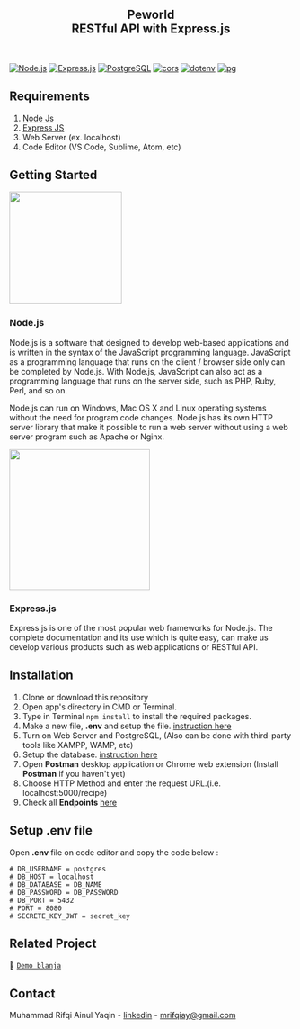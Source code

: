 <div align="center">
<h2 align="center">Peworld<br>RESTful API with Express.js</h2>
 </div>

<br />

[![Node.js](https://img.shields.io/badge/Node.js-v.16.14.0-green.svg?style=flat-square&logo=appveyor)](https://nodejs.org/) [![Express.js](https://img.shields.io/badge/Express.js-4.17.3-orange.svg?style=flat-square&logo=appveyor)](https://expressjs.com/en/starter/installing.html) [![PostgreSQL](https://img.shields.io/badge/postgresql-v14.2-blue?style=flat-square&logo=appveyor)](https://www.postgresql.org/) [![cors](https://img.shields.io/badge/cors-v2.8.5-success?style=flat-square&logo=appveyor)](https://www.npmjs.com/package/cors) [![dotenv](https://img.shields.io/badge/dotenv-v16.0.0-blueviolet?style=flat-square&logo=appveyor)](https://www.npmjs.com/package/dotenv) [![pg](https://img.shields.io/badge/pg-v8.7.3-success?style=flat-square&logo=appveyor)](https://www.npmjs.com/package/pg)

## Requirements

1. [Node Js](https://nodejs.org/en/download/)
2. [Express JS](https://expressjs.com/en/starter/installing.html)
3. Web Server (ex. localhost)
4. Code Editor (VS Code, Sublime, Atom, etc)

## Getting Started

<img src="https://www.javatpoint.com/js/nodejs/images/node-js-tutorial.png" width="200"/>

### Node.js

Node.js is a software that designed to develop web-based applications and is written in the syntax of the JavaScript programming language. JavaScript as a programming language that runs on the client / browser side only can be completed by Node.js. With Node.js, JavaScript can also act as a programming language that runs on the server side, such as PHP, Ruby, Perl, and so on.

Node.js can run on Windows, Mac OS X and Linux operating systems without the need for program code changes. Node.js has its own HTTP server library that make it possible to run a web server without using a web server program such as Apache or Nginx.

<img src="https://expressjs.com/images/express-facebook-share.png" width="250"/>

### Express.js

Express.js is one of the most popular web frameworks for Node.js. The complete documentation and its use which is quite easy, can make us develop various products such as web applications or RESTful API.

## Installation

1. Clone or download this repository
2. Open app's directory in CMD or Terminal.
3. Type in Terminal `npm install` to install the required packages.
4. Make a new file, **.env** and setup the file. [instruction here](#setup-env-file)
5. Turn on Web Server and PostgreSQL, (Also can be done with third-party tools like XAMPP, WAMP, etc)
6. Setup the database. [instruction here](#setup-database)
7. Open **Postman** desktop application or Chrome web extension (Install **Postman** if you haven't yet)
8. Choose HTTP Method and enter the request URL.(i.e. localhost:5000/recipe)
9. Check all **Endpoints** [here](#endpoints)

## Setup .env file

Open **.env** file on code editor and copy the code below :

```
# DB_USERNAME = postgres
# DB_HOST = localhost
# DB_DATABASE = DB_NAME
# DB_PASSWORD = DB_PASSWORD
# DB_PORT = 5432
# PORT = 8080
# SECRETE_KEY_JWT = secret_key
```

## Related Project

:rocket: [`Demo blanja`](https://fe-blanja.vercel.app)

## Contact

Muhammad Rifqi Ainul Yaqin - [linkedin](www.linkedin.com/in/rifqiay) - mrifqiay@gmail.com
